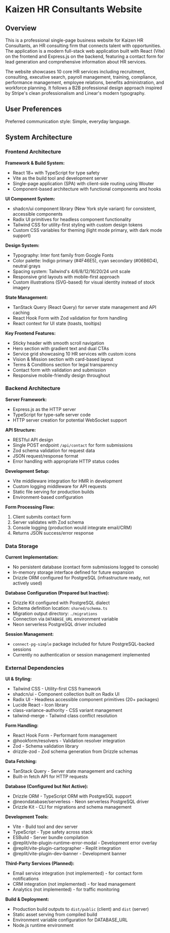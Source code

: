 # Kaizen HR Consultants Website

## Overview

This is a professional single-page business website for Kaizen HR Consultants, an HR consulting firm that connects talent with opportunities. The application is a modern full-stack web application built with React (Vite) on the frontend and Express.js on the backend, featuring a contact form for lead generation and comprehensive information about HR services.

The website showcases 10 core HR services including recruitment, consulting, executive search, payroll management, training, compliance, performance management, employee relations, benefits administration, and workforce planning. It follows a B2B professional design approach inspired by Stripe's clean professionalism and Linear's modern typography.

## User Preferences

Preferred communication style: Simple, everyday language.

## System Architecture

### Frontend Architecture

**Framework & Build System:**
- React 18+ with TypeScript for type safety
- Vite as the build tool and development server
- Single-page application (SPA) with client-side routing using Wouter
- Component-based architecture with functional components and hooks

**UI Component System:**
- shadcn/ui component library (New York style variant) for consistent, accessible components
- Radix UI primitives for headless component functionality
- Tailwind CSS for utility-first styling with custom design tokens
- Custom CSS variables for theming (light mode primary, with dark mode support)

**Design System:**
- Typography: Inter font family from Google Fonts
- Color palette: Indigo primary (#4F46E5), cyan secondary (#06B6D4), neutral grays
- Spacing system: Tailwind's 4/6/8/12/16/20/24 unit scale
- Responsive grid layouts with mobile-first approach
- Custom illustrations (SVG-based) for visual identity instead of stock imagery

**State Management:**
- TanStack Query (React Query) for server state management and API caching
- React Hook Form with Zod validation for form handling
- React context for UI state (toasts, tooltips)

**Key Frontend Features:**
- Sticky header with smooth scroll navigation
- Hero section with gradient text and dual CTAs
- Service grid showcasing 10 HR services with custom icons
- Vision & Mission section with card-based layout
- Terms & Conditions section for legal transparency
- Contact form with validation and submission
- Responsive mobile-friendly design throughout

### Backend Architecture

**Server Framework:**
- Express.js as the HTTP server
- TypeScript for type-safe server code
- HTTP server creation for potential WebSocket support

**API Structure:**
- RESTful API design
- Single POST endpoint `/api/contact` for form submissions
- Zod schema validation for request data
- JSON request/response format
- Error handling with appropriate HTTP status codes

**Development Setup:**
- Vite middleware integration for HMR in development
- Custom logging middleware for API requests
- Static file serving for production builds
- Environment-based configuration

**Form Processing Flow:**
1. Client submits contact form
2. Server validates with Zod schema
3. Console logging (production would integrate email/CRM)
4. Returns JSON success/error response

### Data Storage

**Current Implementation:**
- No persistent database (contact form submissions logged to console)
- In-memory storage interface defined for future expansion
- Drizzle ORM configured for PostgreSQL (infrastructure ready, not actively used)

**Database Configuration (Prepared but Inactive):**
- Drizzle Kit configured with PostgreSQL dialect
- Schema definition location: `shared/schema.ts`
- Migration output directory: `./migrations`
- Connection via `DATABASE_URL` environment variable
- Neon serverless PostgreSQL driver included

**Session Management:**
- `connect-pg-simple` package included for future PostgreSQL-backed sessions
- Currently no authentication or session management implemented

### External Dependencies

**UI & Styling:**
- Tailwind CSS - Utility-first CSS framework
- shadcn/ui - Component collection built on Radix UI
- Radix UI - Headless accessible component primitives (20+ packages)
- Lucide React - Icon library
- class-variance-authority - CSS variant management
- tailwind-merge - Tailwind class conflict resolution

**Form Handling:**
- React Hook Form - Performant form management
- @hookform/resolvers - Validation resolver integration
- Zod - Schema validation library
- drizzle-zod - Zod schema generation from Drizzle schemas

**Data Fetching:**
- TanStack Query - Server state management and caching
- Built-in fetch API for HTTP requests

**Database (Configured but Not Active):**
- Drizzle ORM - TypeScript ORM with PostgreSQL support
- @neondatabase/serverless - Neon serverless PostgreSQL driver
- Drizzle Kit - CLI for migrations and schema management

**Development Tools:**
- Vite - Build tool and dev server
- TypeScript - Type safety across stack
- ESBuild - Server bundle compilation
- @replit/vite-plugin-runtime-error-modal - Development error overlay
- @replit/vite-plugin-cartographer - Replit integration
- @replit/vite-plugin-dev-banner - Development banner

**Third-Party Services (Planned):**
- Email service integration (not implemented) - for contact form notifications
- CRM integration (not implemented) - for lead management
- Analytics (not implemented) - for traffic monitoring

**Build & Deployment:**
- Production build outputs to `dist/public` (client) and `dist` (server)
- Static asset serving from compiled build
- Environment variable configuration for DATABASE_URL
- Node.js runtime environment